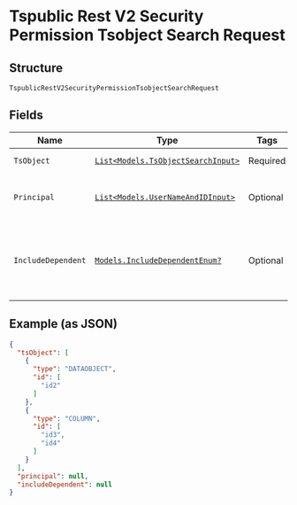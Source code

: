 
# Tspublic Rest V2 Security Permission Tsobject Search Request

## Structure

`TspublicRestV2SecurityPermissionTsobjectSearchRequest`

## Fields

| Name | Type | Tags | Description |
|  --- | --- | --- | --- |
| `TsObject` | [`List<Models.TsObjectSearchInput>`](../../doc/models/ts-object-search-input.md) | Required | A JSON Array of GUIDs and type of metadata object. |
| `Principal` | [`List<Models.UserNameAndIDInput>`](../../doc/models/user-name-and-id-input.md) | Optional | A JSON array of principal names or GUIDs. When both are given then id is considered. |
| `IncludeDependent` | [`Models.IncludeDependentEnum?`](../../doc/models/include-dependent-enum.md) | Optional | When this field is set to true, the API response includes the permission details for the dependent objects<br>**Default**: `IncludeDependentEnum.false` |

## Example (as JSON)

```json
{
  "tsObject": [
    {
      "type": "DATAOBJECT",
      "id": [
        "id2"
      ]
    },
    {
      "type": "COLUMN",
      "id": [
        "id3",
        "id4"
      ]
    }
  ],
  "principal": null,
  "includeDependent": null
}
```

